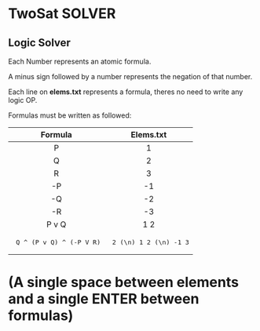 # TwoSat SOLVER

## Logic Solver

Each Number represents an atomic formula.

A minus sign followed by a number represents the negation of that number.

Each line on **elems.txt** represents a formula, theres no need to write any logic OP.

Formulas must be written as followed:

|Formula|Elems.txt|
|:---:|:---:|
|P|1|
|Q|2|
|R|3|
|-P|-1|
|-Q|-2|
|-R|-3|
|P v Q|1 2|
| <pre> Q ^ (P v Q) ^ (-P V R)|<pre> 2 (\n) 1 2 (\n) -1 3|
# (A single space between elements and a single **ENTER** between formulas)
